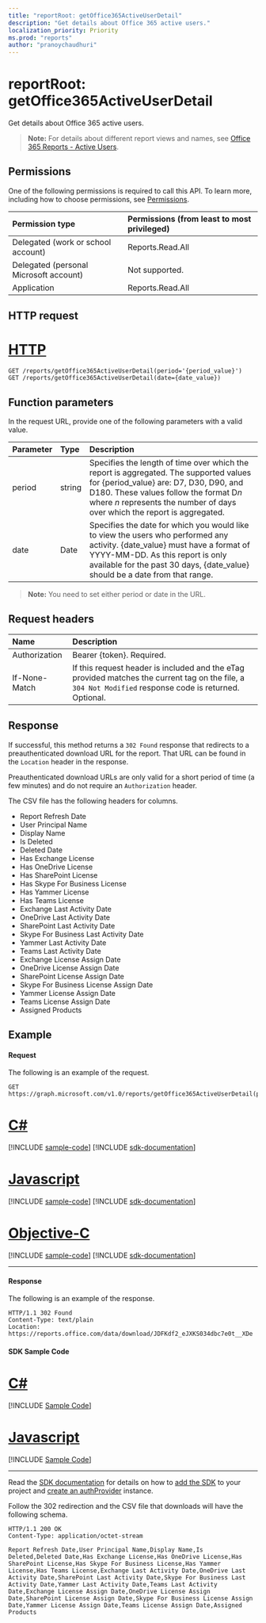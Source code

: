 ```yaml
---
title: "reportRoot: getOffice365ActiveUserDetail"
description: "Get details about Office 365 active users."
localization_priority: Priority
ms.prod: "reports"
author: "pranoychaudhuri"
---
```


# reportRoot: getOffice365ActiveUserDetail

Get details about Office 365 active users.

> **Note:** For details about different report views and names, see [Office 365 Reports - Active Users](https://support.office.com/client/Active-Users-fc1cf1d0-cd84-43fd-adb7-a4c4dfa8112d).

## Permissions

One of the following permissions is required to call this API. To learn more, including how to choose permissions, see [Permissions](/graph/permissions-reference).

| Permission type                        | Permissions (from least to most privileged) |
| :------------------------------------- | :--------------------------------------- |
| Delegated (work or school account)     | Reports.Read.All                         |
| Delegated (personal Microsoft account) | Not supported.                           |
| Application                            | Reports.Read.All                         |

## HTTP request


# [HTTP](#tab/http)
<!-- { "blockType": "samples" } --> 

```msgraph-interactive
GET /reports/getOffice365ActiveUserDetail(period='{period_value}')
GET /reports/getOffice365ActiveUserDetail(date={date_value})
```

## Function parameters

In the request URL, provide one of the following parameters with a valid value.

| Parameter | Type   | Description                              |
| :-------- | :----- | :--------------------------------------- |
| period    | string | Specifies the length of time over which the report is aggregated. The supported values for {period_value} are: D7, D30, D90, and D180. These values follow the format D*n* where *n* represents the number of days over which the report is aggregated. |
| date      | Date   | Specifies the date for which you would like to view the users who performed any activity. {date_value} must have a format of YYYY-MM-DD. As this report is only available for the past 30 days, {date_value} should be a date from that range. |

> **Note:** You need to set either period or date in the URL.

## Request headers

| Name          | Description                              |
| :------------ | :--------------------------------------- |
| Authorization | Bearer {token}. Required.                |
| If-None-Match | If this request header is included and the eTag provided matches the current tag on the file, a `304 Not Modified` response code is returned. Optional. |

## Response

If successful, this method returns a `302 Found` response that redirects to a preauthenticated download URL for the report. That URL can be found in the `Location` header in the response.

Preauthenticated download URLs are only valid for a short period of time (a few minutes) and do not require an `Authorization` header.

The CSV file has the following headers for columns.

- Report Refresh Date
- User Principal Name
- Display Name
- Is Deleted
- Deleted Date
- Has Exchange License
- Has OneDrive License
- Has SharePoint License
- Has Skype For Business License
- Has Yammer License
- Has Teams License
- Exchange Last Activity Date
- OneDrive Last Activity Date
- SharePoint Last Activity Date
- Skype For Business Last Activity Date
- Yammer Last Activity Date
- Teams Last Activity Date
- Exchange License Assign Date
- OneDrive License Assign Date
- SharePoint License Assign Date
- Skype For Business License Assign Date
- Yammer License Assign Date
- Teams License Assign Date
- Assigned Products

## Example

#### Request

The following is an example of the request.

<!--{
  "blockType": "request",
  "isComposable": true,
  "name": "reportroot_getoffice365activeuserdetail"
}-->

```msgraph-interactive
GET https://graph.microsoft.com/v1.0/reports/getOffice365ActiveUserDetail(period='D7')
```
# [C#](#tab/csharp)
[!INCLUDE [sample-code](../includes/snippets/csharp/reportroot-getoffice365activeuserdetail-csharp-snippets.md)]
[!INCLUDE [sdk-documentation](../includes/snippets/snippets-sdk-documentation-link.md)]

# [Javascript](#tab/javascript)
[!INCLUDE [sample-code](../includes/snippets/javascript/reportroot-getoffice365activeuserdetail-javascript-snippets.md)]
[!INCLUDE [sdk-documentation](../includes/snippets/snippets-sdk-documentation-link.md)]

# [Objective-C](#tab/objc)
[!INCLUDE [sample-code](../includes/snippets/objc/reportroot-getoffice365activeuserdetail-objc-snippets.md)]
[!INCLUDE [sdk-documentation](../includes/snippets/snippets-sdk-documentation-link.md)]

---


#### Response

The following is an example of the response.

<!-- {
  "blockType": "response",
  "truncated": true,
  "@odata.type": "microsoft.graph.report"
} -->

```http
HTTP/1.1 302 Found
Content-Type: text/plain
Location: https://reports.office.com/data/download/JDFKdf2_eJXKS034dbc7e0t__XDe
```
#### SDK Sample Code
# [C#](#tab/CS)
[!INCLUDE [Sample Code]( ../includes/reportroot_getoffice365activeuserdetail-CS-snippets.md)]

# [Javascript](#tab/Javascript)
[!INCLUDE [Sample Code]( ../includes/reportroot_getoffice365activeuserdetail-Javascript-snippets.md)]

---

Read the [SDK documentation](https://docs.microsoft.com/en-us/graph/sdks/sdks-overview) for details on how to [add the SDK](https://docs.microsoft.com/en-us/graph/sdks/sdk-installation) to your project and [create an authProvider](https://docs.microsoft.com/en-us/graph/sdks/choose-authentication-providers) instance.


Follow the 302 redirection and the CSV file that downloads will have the following schema.

<!-- { "blockType": "ignored" } --> 

```http
HTTP/1.1 200 OK
Content-Type: application/octet-stream

Report Refresh Date,User Principal Name,Display Name,Is Deleted,Deleted Date,Has Exchange License,Has OneDrive License,Has SharePoint License,Has Skype For Business License,Has Yammer License,Has Teams License,Exchange Last Activity Date,OneDrive Last Activity Date,SharePoint Last Activity Date,Skype For Business Last Activity Date,Yammer Last Activity Date,Teams Last Activity Date,Exchange License Assign Date,OneDrive License Assign Date,SharePoint License Assign Date,Skype For Business License Assign Date,Yammer License Assign Date,Teams License Assign Date,Assigned Products
```
<!-- uuid: 8fcb5dbc-d5aa-4681-8e31-b001d5168d79 
2015-10-25 14:57:30 UTC -->
<!-- {
  "type": "#page.annotation",
  "description": "Example",
  "keywords": "",
  "section": "documentation",
  "tocPath": "",
  "suppressions": [
    "Error: /api-reference/v1.0/api/reportroot-getoffice365activeuserdetail.md:\r\n      Exception processing links.\r\n    System.ArgumentException: Link Definition was null. Link text: !INCLUDE [Sample Code]( ../includes/reportroot_getoffice365activeuserdetail-CS-snippets.md)\r\n      at ApiDoctor.Validation.DocFile.get_LinkDestinations()\r\n      at ApiDoctor.Validation.DocSet.ValidateLinks(Boolean includeWarnings, String[] relativePathForFiles, IssueLogger issues, Boolean requireFilenameCaseMatch, Boolean printOrphanedFiles)",
    "Error: /api-reference/v1.0/api/reportroot-getoffice365activeuserdetail.md:\r\n      Exception processing links.\r\n    System.ArgumentException: Link Definition was null. Link text: !INCLUDE [Sample Code]( ../includes/reportroot_getoffice365activeuserdetail-Javascript-snippets.md)\r\n      at ApiDoctor.Validation.DocFile.get_LinkDestinations()\r\n      at ApiDoctor.Validation.DocSet.ValidateLinks(Boolean includeWarnings, String[] relativePathForFiles, IssueLogger issues, Boolean requireFilenameCaseMatch, Boolean printOrphanedFiles)"
  ]
}-->

